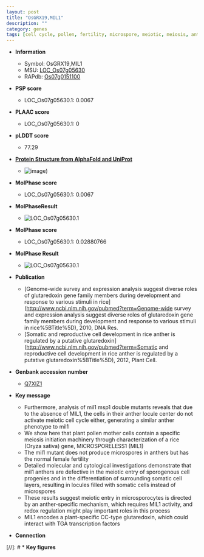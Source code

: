 ```yaml
---
layout: post
title: "OsGRX19,MIL1"
description: ""
category: genes
tags: [cell cycle, pollen, fertility, microspore, meiotic, meiosis, anther, transcription factor]
---
```


* **Information**  
    + Symbol: OsGRX19,MIL1  
    + MSU: [LOC_Os07g05630](http://rice.plantbiology.msu.edu/cgi-bin/ORF_infopage.cgi?orf=LOC_Os07g05630)  
    + RAPdb: [Os07g0151100](http://rapdb.dna.affrc.go.jp/viewer/gbrowse_details/irgsp1?name=Os07g0151100)  

* **PSP score**  
    + LOC_Os07g05630.1: 0.0067 

* **PLAAC score**  
    + LOC_Os07g05630.1: 0 

* **pLDDT score**
    + 77.29

* **[Protein Structure from AlphaFold and UniProt](https://www.uniprot.org/uniprotkb/Q7XIZ1/entry#structure)**
    + ![image](https://ricepsp.github.io/images/Q7/AF-Q7XIZ1-F1.png))

* **MolPhase score**
    + LOC_Os07g05630.1: 0.0067

* **MolPhaseResult**
    + ![LOC_Os07g05630.1](https://ricepsp.github.io/pictures/LOC_Os07g/LOC_Os07g05630.1.png)

* **MolPhase score**
    + LOC_Os07g05630.1: 0.02880766

* **MolPhase Result**
    + ![LOC_Os07g05630.1](https://304243504.github.io/Pictures/LOC_Os07g/LOC_Os07g05630.1.png)

* **Publication**  
    + [Genome-wide survey and expression analysis suggest diverse roles of glutaredoxin gene family members during development and response to various stimuli in rice](http://www.ncbi.nlm.nih.gov/pubmed?term=Genome-wide survey and expression analysis suggest diverse roles of glutaredoxin gene family members during development and response to various stimuli in rice%5BTitle%5D), 2010, DNA Res.
    + [Somatic and reproductive cell development in rice anther is regulated by a putative glutaredoxin](http://www.ncbi.nlm.nih.gov/pubmed?term=Somatic and reproductive cell development in rice anther is regulated by a putative glutaredoxin%5BTitle%5D), 2012, Plant Cell.

* **Genbank accession number**  
    + [Q7XIZ1](http://www.ncbi.nlm.nih.gov/nuccore/Q7XIZ1)

* **Key message**  
    + Furthermore, analysis of mil1 msp1 double mutants reveals that due to the absence of MIL1, the cells in their anther locule center do not activate meiotic cell cycle either, generating a similar anther phenotype to mil1
    + We show here that plant pollen mother cells contain a specific meiosis initiation machinery through characterization of a rice (Oryza sativa) gene, MICROSPORELESS1 (MIL1)
    + The mil1 mutant does not produce microspores in anthers but has the normal female fertility
    + Detailed molecular and cytological investigations demonstrate that mil1 anthers are defective in the meiotic entry of sporogenous cell progenies and in the differentiation of surrounding somatic cell layers, resulting in locules filled with somatic cells instead of microspores
    + These results suggest meiotic entry in microsporocytes is directed by an anther-specific mechanism, which requires MIL1 activity, and redox regulation might play important roles in this process
    + MIL1 encodes a plant-specific CC-type glutaredoxin, which could interact with TGA transcription factors

* **Connection**  

[//]: # * **Key figures**  


